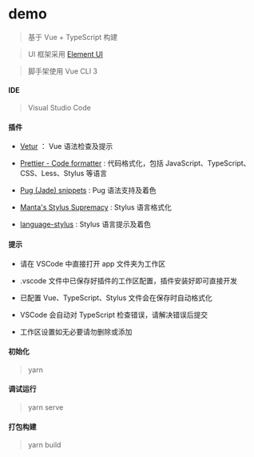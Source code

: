# demo

> 基于 Vue + TypeScript 构建

> UI 框架采用 [Element UI](http://element.eleme.io/#/zh-CN)

> 脚手架使用 Vue CLI 3

#### IDE

> Visual Studio Code

#### 插件

- [Vetur](https://marketplace.visualstudio.com/items?itemName=octref.vetur) ： Vue 语法检查及提示

- [Prettier - Code formatter](https://marketplace.visualstudio.com/items?itemName=esbenp.prettier-vscode) : 代码格式化，包括 JavaScript、TypeScript、CSS、Less、Stylus 等语言

- [Pug (Jade) snippets](https://marketplace.visualstudio.com/items?itemName=mrmlnc.vscode-jade-snippets) : Pug 语法支持及着色

- [Manta's Stylus Supremacy](https://marketplace.visualstudio.com/items?itemName=thisismanta.stylus-supremacy) : Stylus 语言格式化

- [language-stylus](https://marketplace.visualstudio.com/items?itemName=sysoev.language-stylus) : Stylus 语言提示及着色

#### 提示

- 请在 VSCode 中直接打开 app 文件夹为工作区

- .vscode 文件中已保存好插件的工作区配置，插件安装好即可直接开发

- 已配置 Vue、TypeScript、Stylus 文件会在保存时自动格式化

- VSCode 会自动对 TypeScript 检查错误，请解决错误后提交

- 工作区设置如无必要请勿删除或添加

#### 初始化

> yarn

#### 调试运行

> yarn serve

#### 打包构建

> yarn build